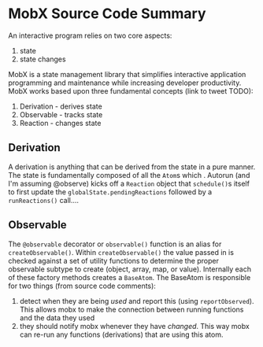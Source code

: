 # MobX Source Code Summary

An interactive program relies on two core aspects:
1. state
2. state changes

MobX is a state management library that simplifies interactive application programming and maintenance while increasing developer productivity. MobX works based upon three fundamental concepts (link to tweet TODO):
1. Derivation - derives state
2. Observable - tracks state
3. Reaction - changes state

## Derivation

A derivation is anything that can be derived from the state in a pure manner. The state is fundamentally composed of all the `Atom`s which . 
Autorun (and I'm assuming @observe) kicks off a `Reaction` object that `schedule()`s itself to first update the `globalState.pendingReactions` followed by a `runReactions()` call....

## Observable

The `@observable` decorator or `observable()` function is an alias for `createObservable()`. Within `createObservable()` the value passed in is checked against a set of utility functions to determine the proper observable subtype to create (object, array, map, or value). Internally each of these factory methods creates a `BaseAtom`. The BaseAtom is responsible for two things (from source code comments):

1. detect when they are being _used_ and report this (using `reportObserved`). This allows mobx to make the connection between running functions and the data they used
2. they should notify mobx whenever they have _changed_. This way mobx can re-run any functions (derivations) that are using this atom.
